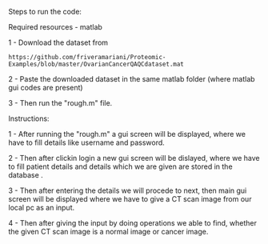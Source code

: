 Steps to run the code:

Required resources - matlab 

1 - Download the dataset from

    https://github.com/friveramariani/Proteomic-Examples/blob/master/OvarianCancerQAQCdataset.mat

2 - Paste the downloaded dataset in the same matlab folder (where matlab gui codes are present)

3 - Then run the "rough.m" file.



Instructions:

1 - After running the "rough.m" a gui screen will be displayed, where we have to fill details like username and password.

2 - Then after clickin login a new gui screen will be dislayed, where we have to fill patient details and details which we
    are given are stored in the database .

3 - Then after entering the details we will procede to next, then main gui screen will 
    be displayed where we have to give a CT scan image from our local pc as an input.

4 - Then after giving the input by doing operations we able to find, whether the given CT scan 
    image is a normal image or cancer image.